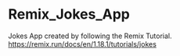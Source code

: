 # Remix_Jokes_App
Jokes App created by following the Remix Tutorial. https://remix.run/docs/en/1.18.1/tutorials/jokes
